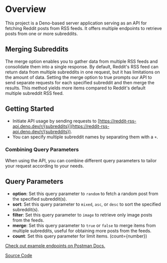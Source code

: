# Overview

This project is a Deno-based server application serving as an API for fetching Reddit posts from RSS feeds. It offers multiple endpoints to retrieve posts from one or more subreddits.

## Merging Subreddits

The merge option enables you to gather data from multiple RSS feeds and consolidate them into a single response. By default, Reddit's RSS feed can return data from multiple subreddits in one request, but it has limitations on the amount of data. Setting the merge option to true prompts our API to send separate requests for each specified subreddit and then merge the results. This method yields more items compared to Reddit's default multiple subreddit RSS feed.

## Getting Started

- Initiate API usage by sending requests to [https://reddit-rss-api.deno.dev/r/{subreddits}](https://reddit-rss-api.deno.dev/r/{subreddits}).
- You can specify multiple subreddit names by separating them with a `+`.

### Combining Query Parameters

When using the API, you can combine different query parameters to tailor your request according to your needs.

## Query Parameters

- **option**: Set this query parameter to `random` to fetch a random post from the specified subreddit(s).
- **sort**: Set this query parameter to `mixed`, `asc`, or `desc` to sort the specified subreddit(s).
- **filter**: Set this query parameter to `image` to retrieve only image posts from the feeds.
- **merge**: Set this query parameter to `true` or `false` to merge items from multiple subreddits, useful for obtaining more posts from the feeds.
- **count**: Set this query parameter for limit items. (count={number})

[Check out example endpoints on Postman Docs.](https://documenter.getpostman.com/view/30816351/2sA3Qs8WVo)

[Source Code](https://github.com/sametcn99/reddit-rss-api)
